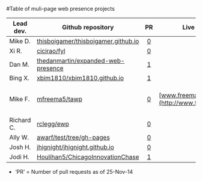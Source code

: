 #Table of muli-page web presence projects

| Lead dev.  | Github repository                                                                       | PR                                                          | Live page                                   | Notes   |
|------------|-----------------------------------------------------------------------------------------|:-----------------------------------------------------------:|---------------------------------------------|---------|
| Mike D.    | [thisboigamer/thisboigamer.github.io](//github.com/thisboigamer/thisboigamer.github.io) | [0](//github.com/thisboigamer/thisboigamer.github.io/pulls) | | |
| Xi R.      | [cicirao/fyl](//github.com/cicirao/fyl/tree/gh-pages)                                   | [0](//github.com/cicirao/fyl/pulls)                         | | |
| Dan M.     | [thedanmartin/expanded-web-presence](//github.com/thedanmartin/expanded-web-presence)   | [1](//github.com/thedanmartin/expanded-web-presence/pulls)  | | |
| Bing X.    | [xbim1810/xbim1810.github.io](//github.com/xbim1810/xbim1810.github.io)                 | [1](//github.com/xbim1810/xbim1810.github.io/pulls)         | | |
| Mike F.    | [mfreema5/tawp](//github.com/mfreema5/tawp)                                             | [0](//github.com/mfreema5/tawp/pulls)                       | [www.freeman.blue](http://www.freeman.blue) | Want to help?  See: [ToDo.md](//github.com/mfreema5/tawp/blob/master/ToDo.md) |
| Richard C. | [rclegg/ewp](//github.com/rclegg/ewp)                                                   | [0](//github.com/rclegg/ewp/pulls)                          | | |
| Ally W.    | [awarf/test/tree/gh-pages](//github.com/awarf/test/tree/gh-pages)                       | [0](//github.com/awarf/test/tree/gh-pages/pulls)            | | |
| Josh H.    | [jhignight/jhignight.github.io](//github.com/jhignight/jhignight.github.io)             | [0](//github.com/jhignight/jhignight.github.io/pulls)       | | |
| Jodi H.    | [Houlihan5/ChicagoInnovationChase](//github.com/Houlihan5/ChicagoInnovationChase)       | [1](//github.com/Houlihan5/ChicagoInnovationChase/pulls)    | | |

* &lsquo;PR&rsquo; = Number of pull requests as of 25-Nov-14

